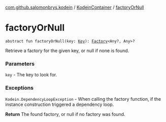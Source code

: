 [com.github.salomonbrys.kodein](../index.md) / [KodeinContainer](index.md) / [factoryOrNull](.)

# factoryOrNull

`abstract fun factoryOrNull(key: `[`Key`](../-kodein/-key/index.md)`): `[`Factory`](../-factory.md)`<Any?, Any>?`

Retrieve a factory for the given key, or null if none is found.

### Parameters

`key` - The key to look for.

### Exceptions

`Kodein.DependencyLoopException` - When calling the factory function, if the instance construction triggered a dependency loop.

**Return**
The found factory, or null if no factory was found.

